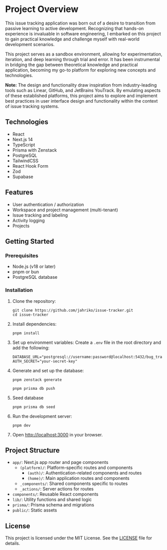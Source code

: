 # Project Overview

This issue tracking application was born out of a desire to transition from passive learning to active development. Recognizing that hands-on experience is invaluable in software engineering, I embarked on this project to gain practical knowledge and challenge myself with real-world development scenarios.

This project serves as a sandbox environment, allowing for experimentation, iteration, and deep learning through trial and error. It has been instrumental in bridging the gap between theoretical knowledge and practical application, becoming my go-to platform for exploring new concepts and technologies.

**Note:** The design and functionality draw inspiration from industry-leading tools such as Linear, GitHub, and JetBrains YouTrack. By emulating aspects of these established platforms, this project aims to explore and implement best practices in user interface design and functionality within the context of issue tracking systems.


## Technologies

- React
- Next.js 14
- TypeScript
- Prisma with Zenstack 
- PostgreSQL
- TailwindCSS
- React Hook Form
- Zod
- Supabase

## Features

- User authentication / authorization
- Workspace and project management (multi-tenant)
- Issue tracking and labeling
- Activity logging
- Projects

## Getting Started

### Prerequisites

- Node.js (v18 or later)
- pnpm or bun
- PostgreSQL database

### Installation

1. Clone the repository:

   ```
   git clone https://github.com/jahriko/issue-tracker.git
   cd issue-tracker
   ```

2. Install dependencies:

   ```
   pnpm install
   ```

3. Set up environment variables:
   Create a `.env` file in the root directory and add the following:

   ```
   DATABASE_URL="postgresql://username:password@localhost:5432/bug_tracker"
   AUTH_SECRET="your-secret-key"
   ```


4. Generate and set up the database:

   ```
   pnpm zenstack generate
   ```

   ```
   pnpm prisma db push
   ```

6. Seed database

   ```
   pnpm prisma db seed
   ```

7. Run the development server:

   ```
   pnpm dev
   ```

8. Open [http://localhost:3000](http://localhost:3000) in your browser.

## Project Structure

- `app/`: Next.js app router and page components
  - `(platform)/`: Platform-specific routes and components
    - `(auth)/`: Authentication-related components and routes
    - `(home)/`: Main application routes and components
  - `_components/`: Shared components specific to routes
  - `_actions/`: Server actions for routes
- `components/`: Reusable React components
- `lib/`: Utility functions and shared logic
- `prisma/`: Prisma schema and migrations
- `public/`: Static assets

## License

This project is licensed under the MIT License. See the [LICENSE](LICENSE) file for details.
